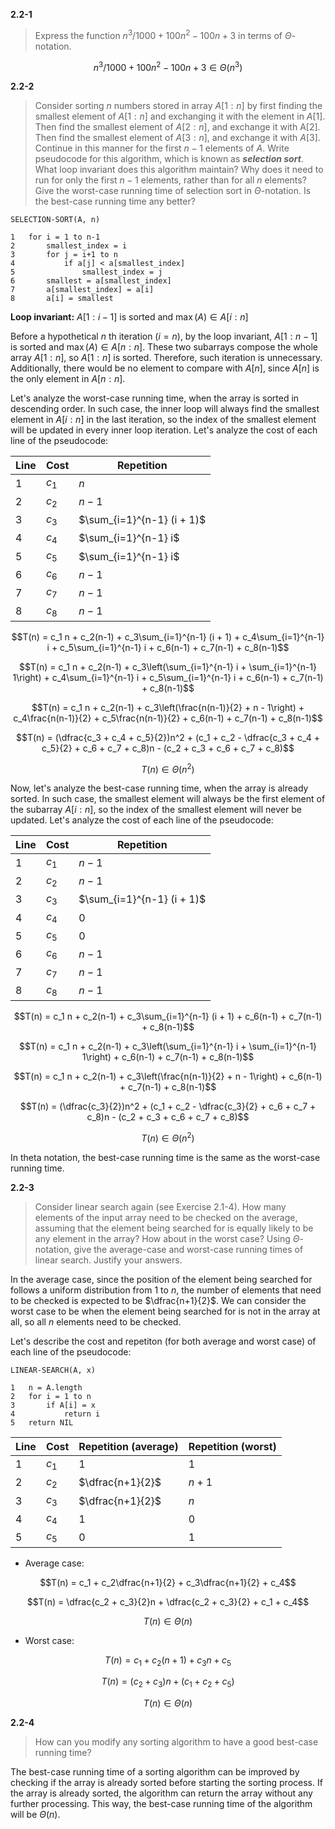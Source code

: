 **2.2-1**

> Express the function $n^3/1000 + 100n^2 - 100n + 3$ in terms of $\Theta$-notation.

$$n^3/1000 + 100n^2 - 100n + 3 \in \Theta(n^3)$$

**2.2-2**

> Consider sorting $n$ numbers stored in array $A[1:n]$ by first finding the smallest element of $A[1:n]$ and exchanging it with the element in $A[1]$. Then find the smallest element of $A[2:n]$, and exchange it with A[2]. Then find the smallest element of $A[3:n]$, and exchange it with $A[3]$. Continue in this manner for the first $n - 1$ elements of $A$. Write pseudocode for this algorithm, which is known as ***selection sort***. What loop invariant does this algorithm maintain? Why does it need to run for only the first $n - 1$ elements, rather than for all $n$ elements? Give the worst-case running time of selection sort in $\Theta$-notation. Is the best-case running time any better?

```
SELECTION-SORT(A, n)

1   for i = 1 to n-1
2       smallest_index = i
3       for j = i+1 to n
4           if a[j] < a[smallest_index]
5               smallest_index = j
6       smallest = a[smallest_index]
7       a[smallest_index] = a[i]
8       a[i] = smallest
```

**Loop invariant:** $A[1:i-1]$ is sorted and $\max(A) \in A[i:n]$

Before a hypothetical $n$ th iteration ($i = n$), by the loop invariant, $A[1:n-1]$ is sorted and $\max(A) \in A[n:n]$. These two subarrays compose the whole array $A[1:n]$, so $A[1:n]$ is sorted. Therefore, such iteration is unnecessary. Additionally, there would be no element to compare with $A[n]$, since $A[n]$ is the only element in $A[n:n]$.

Let's analyze the worst-case running time, when the array is sorted in descending order. In such case, the inner loop will always find the smallest element in $A[i:n]$ in the last iteration, so the index of the smallest element will be updated in every inner loop iteration. Let's analyze the cost of each line of the pseudocode:

| Line | Cost  | Repetition |
|------|-------|------------|
| 1    | $c_1$ | $n$        |
| 2    | $c_2$ | $n-1$      |
| 3    | $c_3$ | $\sum_{i=1}^{n-1} (i + 1)$ |
| 4    | $c_4$ | $\sum_{i=1}^{n-1} i$ |
| 5    | $c_5$ | $\sum_{i=1}^{n-1} i$ |
| 6    | $c_6$ | $n-1$      |
| 7    | $c_7$ | $n-1$      |
| 8    | $c_8$ | $n-1$      |

$$T(n) = c_1 n + c_2(n-1) + c_3\sum_{i=1}^{n-1} (i + 1) + c_4\sum_{i=1}^{n-1} i + c_5\sum_{i=1}^{n-1} i + c_6(n-1) + c_7(n-1) + c_8(n-1)$$

$$T(n) = c_1 n + c_2(n-1) + c_3\left(\sum_{i=1}^{n-1} i + \sum_{i=1}^{n-1} 1\right) + c_4\sum_{i=1}^{n-1} i + c_5\sum_{i=1}^{n-1} i + c_6(n-1) + c_7(n-1) + c_8(n-1)$$

$$T(n) = c_1 n + c_2(n-1) + c_3\left(\frac{n(n-1)}{2} + n - 1\right) + c_4\frac{n(n-1)}{2} + c_5\frac{n(n-1)}{2} + c_6(n-1) + c_7(n-1) + c_8(n-1)$$

$$T(n) = (\dfrac{c_3 + c_4 + c_5}{2})n^2 + (c_1 + c_2 - \dfrac{c_3 + c_4 + c_5}{2} + c_6 + c_7 + c_8)n - (c_2 + c_3 + c_6 + c_7 + c_8)$$

$$T(n) \in \Theta(n^2)$$

Now, let's analyze the best-case running time, when the array is already sorted. In such case, the smallest element will always be the first element of the subarray $A[i:n]$, so the index of the smallest element will never be updated. Let's analyze the cost of each line of the pseudocode:

| Line | Cost  | Repetition |
|------|-------|------------|
| 1    | $c_1$ | $n-1$      |
| 2    | $c_2$ | $n-1$      |
| 3    | $c_3$ | $\sum_{i=1}^{n-1} (i + 1)$ |
| 4    | $c_4$ | $0$        |
| 5    | $c_5$ | $0$        |
| 6    | $c_6$ | $n-1$      |
| 7    | $c_7$ | $n-1$      |
| 8    | $c_8$ | $n-1$      |

$$T(n) = c_1 n + c_2(n-1) + c_3\sum_{i=1}^{n-1} (i + 1) + c_6(n-1) + c_7(n-1) + c_8(n-1)$$

$$T(n) = c_1 n + c_2(n-1) + c_3\left(\sum_{i=1}^{n-1} i + \sum_{i=1}^{n-1} 1\right) + c_6(n-1) + c_7(n-1) + c_8(n-1)$$

$$T(n) = c_1 n + c_2(n-1) + c_3\left(\frac{n(n-1)}{2} + n - 1\right) + c_6(n-1) + c_7(n-1) + c_8(n-1)$$

$$T(n) = (\dfrac{c_3}{2})n^2 + (c_1 + c_2 - \dfrac{c_3}{2} + c_6 + c_7 + c_8)n - (c_2 + c_3 + c_6 + c_7 + c_8)$$

$$T(n) \in \Theta(n^2)$$

In theta notation, the best-case running time is the same as the worst-case running time.

**2.2-3**

> Consider linear search again (see Exercise 2.1-4). How many elements of the input array need to be checked on the average, assuming that the element being searched for is equally likely to be any element in the array? How about in the worst case? Using $\Theta$-notation, give the average-case and worst-case running times of linear search. Justify your answers.

In the average case, since the position of the element being searched for follows a uniform distribution from $1$ to $n$, the number of elements that need to be checked is expected to be $\dfrac{n+1}{2}$. We can consider the worst case to be when the element being searched for is not in the array at all, so all $n$ elements need to be checked.

Let's describe the cost and repetiton (for both average and worst case) of each line of the pseudocode:

```
LINEAR-SEARCH(A, x)

1   n = A.length
2   for i = 1 to n
3       if A[i] = x
4           return i
5   return NIL
```

| Line | Cost  | Repetition (average) | Repetition (worst) |
|------|-------|-----------------------|--------------------|
| 1    | $c_1$ | $1$                   | $1$                |
| 2    | $c_2$ | $\dfrac{n+1}{2}$      | $n + 1$            |
| 3    | $c_3$ | $\dfrac{n+1}{2}$      | $n$                |
| 4    | $c_4$ | $1$                   | $0$                |
| 5    | $c_5$ | $0$                   | $1$                |

- Average case:

$$T(n) = c_1 + c_2\dfrac{n+1}{2} + c_3\dfrac{n+1}{2} + c_4$$

$$T(n) = \dfrac{c_2 + c_3}{2}n + \dfrac{c_2 + c_3}{2} + c_1 + c_4$$

$$T(n) \in \Theta(n)$$

- Worst case:

$$T(n) = c_1 + c_2(n + 1) + c_3n + c_5$$

$$T(n) = (c_2 + c_3)n + (c_1 + c_2 + c_5)$$

$$T(n) \in \Theta(n)$$

**2.2-4**

> How can you modify any sorting algorithm to have a good best-case running time?

The best-case running time of a sorting algorithm can be improved by checking if the array is already sorted before starting the sorting process. If the array is already sorted, the algorithm can return the array without any further processing. This way, the best-case running time of the algorithm will be $\Theta(n)$.